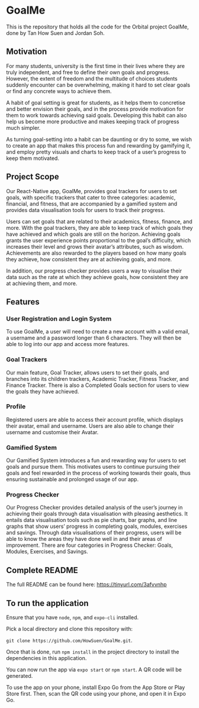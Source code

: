 # GoalMe
This is the repository that holds all the code for the Orbital project GoalMe, done by Tan How Suen and Jordan Soh. 

## Motivation
For many students, university is the first time in their lives where they are truly independent, and free to define their own goals and progress. However, the extent of freedom and the multitude of choices students suddenly encounter can be overwhelming, making it hard to set clear goals or find any concrete ways to achieve them.

A habit of goal setting is great for students, as it helps them to concretise and better envision their goals, and in the process provide motivation for them to work towards achieving said goals. Developing this habit can also help us become more productive and makes keeping track of progress much simpler. 

As turning goal-setting into a habit can be daunting or dry to some, we wish to create an app that makes this process fun and rewarding by gamifying it, and employ pretty visuals and charts to keep track of a user’s progress to keep them motivated.

## Project Scope
Our React-Native app, GoalMe, provides goal trackers for users to set goals, with specific trackers that cater to three categories: academic, financial, and fitness, that are accompanied by a gamified system and provides data visualisation tools for users to track their progress. 

Users can set goals that are related to their academics, fitness, finance, and more. With the goal trackers, they are able to keep track of which goals they have achieved and which goals are still on the horizon. Achieving goals grants the user experience points proportional to the goal’s difficulty, which increases their level and grows their avatar’s attributes, such as wisdom. Achievements are also rewarded to the players based on how many goals they achieve, how consistent they are at achieving goals, and more. 
 
In addition, our progress checker provides users a way to visualise their data such as the rate at which they achieve goals, how consistent they are at achieving them, and more. 

## Features
### User Registration and Login System
To use GoalMe, a user will need to create a new account with a valid email, a username and a password longer than 6 characters. They will then be able to log into our app and access more features. 

### Goal Trackers
Our main feature, Goal Tracker, allows users to set their goals, and branches into its children trackers, Academic Tracker, Fitness Tracker, and Finance Tracker. There is also a Completed Goals section for users to view the goals they have achieved. 

### Profile
Registered users are able to access their account profile, which displays their avatar, email and username. Users are also able to change their username and customise their Avatar.

### Gamified System
Our Gamified System introduces a fun and rewarding way for users to set goals and pursue them. This motivates users to continue pursuing their goals and feel rewarded in the process of working towards their goals, thus ensuring sustainable and prolonged usage of our app.

### Progress Checker
Our Progress Checker provides detailed analysis of the user’s journey in achieving their goals through data visualisation with pleasing aesthetics. It entails data visualisation tools such as pie charts, bar graphs, and line graphs that show users’ progress in completing goals, modules, exercises and savings. Through data visualisations of their progress, users will be able to know the areas they have done well in and their areas of improvement. There are four categories in Progress Checker: Goals, Modules, Exercises, and Savings. 

## Complete README
The full README can be found here: https://tinyurl.com/3afvvnhp

## To run the application
Ensure that you have `node`, `npm`, and `expo-cli` installed. 

Pick a local directory and clone this repository with:

`git clone https://github.com/HowSuen/GoalMe.git`.

Once that is done, run `npm install` in the project directory to install the dependencies in this application. 

You can now run the app via `expo start` or `npm start`. A QR code will be generated.  

To use the app on your phone, install Expo Go from the App Store or Play Store first. Then, scan the QR code using your phone, and open it in Expo Go. 
